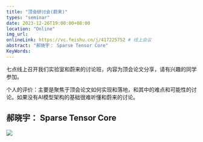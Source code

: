 ```yaml
---
title: "顶会研讨会(蔚来)"
types: "seminar"
date: 2023-12-26T19:00:00+08:00
location: "Online"
img_url: 
onlineLink: https://vc.feishu.cn/j/417225752 # 线上会议
abstract: "郝晓宇： Sparse Tensor Core"
KeyWords:
---
```


七点线上召开我们实验室和蔚来的讨论班，内容为顶会论文分享，请有兴趣的同学参加。

个人的评价：主要是聚焦于顶会论文如何实现和落地，和其中的难点和可能性的讨论。如果没有AI模型架构的基础很难听懂和蔚来的讨论。

## 郝晓宇： Sparse Tensor Core

![](https://pic.shaojiemike.top/shaojiemike/2023/12/2a61933507393481190abd347f5e05ad.png)
